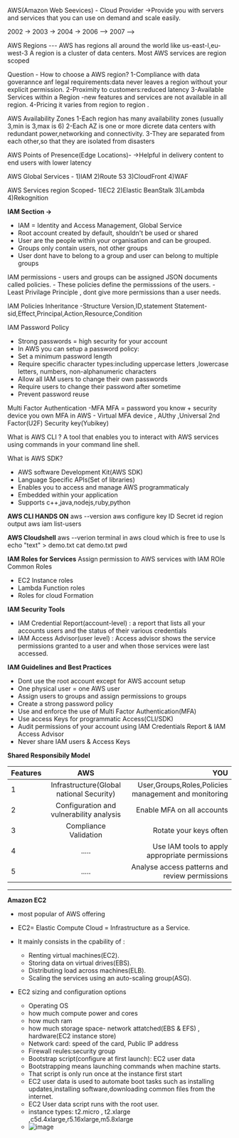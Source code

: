 AWS(Amazon Web Seevices) - Cloud Provider 
->Provide you with servers and services that you can use on demand and scale easily.

2002  -> 2003 -> 2004 -> 2006 --> 2007 -->

AWS Regions ---
AWS has regions all around the world like us-east-I,eu-west-3
A region is a cluster of data centers.
Most AWS services are region scoped

Question - How to choose a AWS region?
1-Compliance with data goverannce anf legal requirements:data never leaves a region without your explicit permission.
2-Proximity to customers:reduced latency
3-Available Services within a Region -new features and services are not available in all region.
4-Pricing it varies from region to region .


AWS Availability Zones 
1-Each region has many availability zones (usually 3,min is 3,max is 6)
2-Each AZ is one or more dicrete data centers with redundant power,networking and connectivity.
3-They are separated from each other,so that they are isolated from disasters

[logo]:https://www.w3schools.com/aws/images/availabilityzones.png "Logo Title Text 2"


AWS Points of Presence(Edge Locations)-
->Helpful in delivery content to end users with lower latency


AWS Global Services -
1)IAM
2)Route 53
3)CloudFront
4)WAF

AWS Services region Scoped-
1)EC2
2)Elastic BeanStalk
3)Lambda
4)Rekognition


**IAM Section ->** 

- IAM = Identity and Access Management, Global Service
- Root account created by default, shouldn't be used or shared
- User are the people within your organisation and can be grouped.
- Groups only contain users, not other groups
- User dont have to belong to a group and user can belong to multiple groups

IAM permissions - users and  groups can be assigned JSON documents called policies.
                - These policies define the permisssions of the users.
                - Least Privilage Principle , dont give more permissions than a user needs.

IAM Policies Inheritance -Structure
Version,ID,statement
Statement-sid,Effect,Principal,Action,Resource,Condition

IAM Password Policy 
- Strong passwords = high security for your account
- In AWS you can setup a password policy:
- Set a minimum password length
- Require specific character types:including uppercase letters ,lowercase letters, numbers, non-alphanumeric characters
- Allow all IAM users to change their own passwords
- Require users to change their password after sometime
- Prevent password reuse

Multi Factor Authentication -MFA 
MFA = password you know + security device you own
MFA in AWS - Virtual MFA device , AUthy ,Universal 2nd Factor(U2F) Security key(Yubikey)


What is AWS CLI ?
A tool that enables you to interact with AWS services using commands in your command line shell.

What is AWS SDK?
- AWS software Development Kit(AWS SDK)
- Language Specific APIs(Set of libraries)
- Enables you to access and manage AWS programmaticaly
- Embedded within your application
- Supports c++,java,nodejs,ruby,python

**AWS CLI HANDS ON**
  aws --version
  aws configure 
  key ID
  Secret id
  region 
  output 
  aws iam list-users

**AWS Cloudshell**
aws --verion
terminal in aws cloud which is free to use
ls
echo "text" > demo.txt
cat demo.txt
pwd

**IAM Roles for Services**
Assign permission to AWS services with IAM ROle
Common Roles 
- EC2 Instance roles
- Lambda Function roles
- Roles for cloud Formation

**IAM Security Tools**
- IAM Credential Report(account-level) : a report that lists all your accounts users and the status of their various credentials
- IAM Access Advisor(user level) : Access advisor shows the service permissions granted to a user and when those services were last accessed.

**IAM Guidelines and Best Practices**
- Dont use the root account except for AWS account setup
- One physical user = one AWS user
- Assign users to groups and assign permissions to groups
- Create a strong password policy
- Use and enforce the use of Multi Factor Authentication(MFA)
- Use access Keys for programmatic Access(CLI/SDK)
- Audit permissions of your account using IAM Credentials Report & IAM Access Advisor
- Never share IAM users & Access Keys


**Shared Responsibily Model**

| Features       | AWS          | YOU  |
| ------------- |:-------------:| -----:|
| 1             | Infrastructure(Global national Security)  | User,Groups,Roles,Policies management and monitoring |
| 2             | Configuration and vulnerability analysis  | Enable MFA on all accounts|
| 3             | Compliance Validation                     |    Rotate your keys often |
| 4             | .....                                     | Use IAM tools to apply appropriate permissions 
| 5             |   .....                                   | Analyse access patterns and review permissions


---

**Amazon EC2**
- most popular of AWS offering
- EC2= Elastic Compute Cloud = Infrastructure as a Service.
- It mainly consists in the cpability of :
    - Renting virtual machines(EC2).
    - Storing data on virtual drives(EBS).
    - Distributing load across machines(ELB).
    - Scaling the services using an auto-scaling group(ASG).

- EC2 sizing and configuration options
   - Operating OS
   - how much compute power and cores
   - how much ram
   - how much storage space- network attatched(EBS & EFS) , hardware(EC2 instance store)
   - Network card: speed of the card, Public IP address
   - Firewall reules:security group
   - Bootstrap script(configure at first launch): EC2 user data
   - Bootstrapping means launching commands when machine starts.
   - That script is only run once at the instance first start
   - EC2 user data is used to automate boot tasks such as installing updates,installing software,downloading common files from the internet.
   - EC2 User data script runs with the root user.
   - instance types: t2.micro , t2.xlarge ,c5d.4xlarge,r5.16xlarge,m5.8xlarge
   - ![image](https://github.com/user-attachments/assets/735bea61-5a31-4e44-bce7-bc4f7bff4fc8)
 


   


  
  


